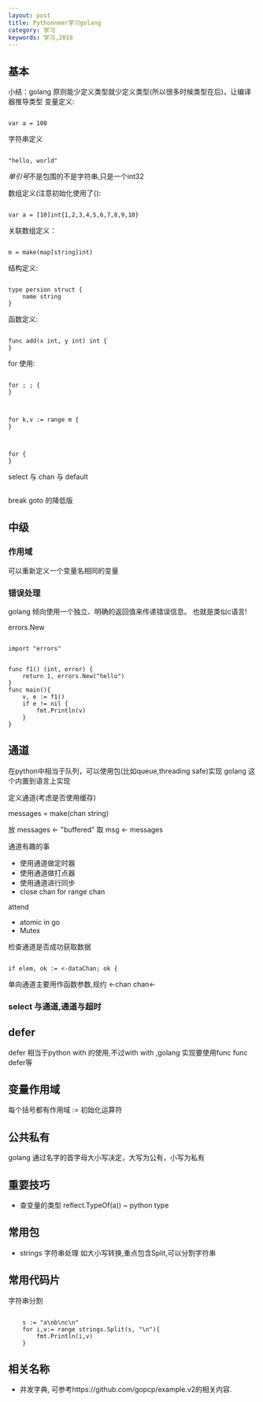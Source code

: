 ```yaml
---
layout: post
title: Pythonneer学习golang
category: 学习
keywords: 学习,2018
---
```



## 基本
小结：golang 原则能少定义类型就少定义类型(所以很多时候类型在后)，让编译器推导类型
变量定义:


```

var a = 100

```


字符串定义

```

"hello, world"

```

*单引号*不是包围的不是字符串,只是一个int32


数组定义(注意初始化使用了{):

```

var a = [10]int{1,2,3,4,5,6,7,8,9,10}

```

关联数组定义：

```

m = make(map[string]int)

```
结构定义:

```

type persion struct {
	name string
}

```
函数定义:

```

func add(x int, y int) int {
}

```

for 使用:

```

for ; ; {
}

```

```


for k,v := range m {
}


```

```

for {
}

```
select  与 chan 与 default

```

```

break goto 的降低版

## 中级

### 作用域

可以重新定义一个变量名相同的变量




### 错误处理
golang 倾向使用一个独立、明确的返回值来传递错误信息。
也就是类似c语言!

errors.New

```

import "errors"


func f1() (int, error) {
	return 1, errors.New("hello")
}
func main(){
	v, e := f1()
	if e != nil {
		fmt.Println(v)
	}
}

```


## 通道

在python中相当于队列，可以使用包(比如queue,threading safe)实现
golang 这个内置到语言上实现

定义通道(考虑是否使用缓存)

messages = make(chan string)

放
messages <- "buffered"
取
msg <- messages


通道有趣的事
+ 使用通道做定时器
+ 使用通道做打点器
+ 使用通道进行同步
+ close chan for range chan

attend 
+ atomic in go
+ Mutex 

检查通道是否成功获取数据

```

if elem, ok := <-dataChan; ok {

```
单向通道主要用作函数参数,规约
<-chan
chan<-

### select 与通道,通道与超时

## defer 
defer 相当于python with 的使用,不过with with ,golang 实现要使用func func defer等

## 变量作用域
每个括号都有作用域
:=  初始化运算符


## 公共私有
golang 通过名字的首字母大小写决定，大写为公有，小写为私有


## 重要技巧

+ 查变量的类型 reflect.TypeOf(a)) ~ python type


## 常用包

+ strings 字符串处理 如大小写转换,重点包含Split,可以分割字符串



## 常用代码片


字符串分割
```

	s := "a\nb\nc\n"
	for i,v:= range strings.Split(s, "\n"){
		fmt.Println(i,v)
	}

```


## 相关名称

+ 并发字典, 可参考https://github.com/gopcp/example.v2的相关内容.
